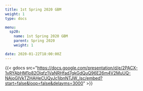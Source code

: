 ```yaml
---
title: 1st Spring 2020 GBM
weight: 1
type: docs

menu:
  sp20:
    name: 1st Spring 2020 GBM
    parent: Spring 2020
    weight: 1

date: 2020-01-22T18:00:00Z
---
```


{{< gdocs src="https://docs.google.com/presentation/d/e/2PACX-1vRYAbHM1o82Olqfz1VaNRHfad7gkGdQuQ96E26m4V2MuUQ-NAjoGIVkTZHAHeCUQyJc1jbnNTJW_lsc/embed?start=false&loop=false&delayms=3000" >}}